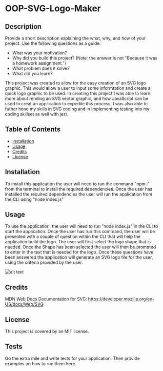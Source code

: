 # OOP-SVG-Logo-Maker


## Description

Provide a short description explaining the what, why, and how of your project. Use the following questions as a guide:

- What was your motivation?
- Why did you build this project? (Note: the answer is not "Because it was a homework assignment.")
- What problem does it solve?
- What did you learn?

This project was created to allow for the easy creation of an SVG logo graphic.  This would allow a user to input some informtation and create a quick logo graphic to be used.  In creating this project I was able to learn more about rending an SVG vector graphic, and how JavaScript can be used to creat an application to expedite this process.  I was also able to futher hone my skills in SVG coding and in implementing testing into my coding skillset as well with jest.

## Table of Contents 

- [Installation](#installation)
- [Usage](#usage)
- [Credits](#credits)
- [License](#license)

## Installation

To install this application the user will need to run the command "npm i" from the terminal to install the required dependencies.  Once the user has installed the required dependencies the user will run the application from the CLI using "node index.js"

## Usage

To use the application, the user will need to run "node index.js" in the CLI to start the application.  Once the user has run this command, the user will be presented with a couple of question within the CLI that will help the application build the logo.  The user will first select the logo shape that is needed.  Once the Shape has been selected the user will then be prompted to enter in the text that is needed for the logo.  Once these questions have been answered the application will generate an SVG logo file for the user, using the criteria provided by the user.

![alt text](assets/images/screenshot.png)

## Credits

MDN Web Docs Documentation for SVG:
https://developer.mozilla.org/en-US/docs/Web/SVG


## License

This project is covered by an MIT license.


## Tests

Go the extra mile and write tests for your application. Then provide examples on how to run them here.